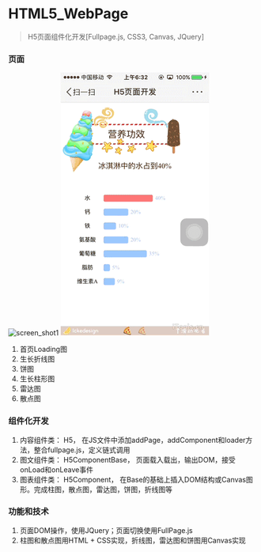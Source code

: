 HTML5_WebPage
===========================
> H5页面组件化开发[Fullpage.js, CSS3, Canvas, JQuery]

### 页面

![screen_shot1](https://github.com/ickedesign/HTML5_WebPage/blob/master/screen_shot/web1.gif)
![screen_shot2](https://github.com/ickedesign/HTML5_WebPage/blob/master/screen_shot/web2.gif)

1. 首页Loading图
2. 生长折线图
3. 饼图
4. 生长柱形图
5. 雷达图
6. 散点图

### 组件化开发

1. 内容组件类： H5， 在JS文件中添加addPage，addComponent和loader方法，整合fullpage.js，定义链式调用
2. 图文组件类： H5ComponentBase， 页面载入载出，输出DOM，接受onLoad和onLeave事件
3. 图表组件类： H5Component， 在Base的基础上插入DOM结构或Canvas图形。完成柱图，散点图，雷达图，饼图，折线图等

### 功能和技术
1. 页面DOM操作，使用JQuery；页面切换使用FullPage.js
2. 柱图和散点图用HTML + CSS实现，折线图，雷达图和饼图用Canvas实现





